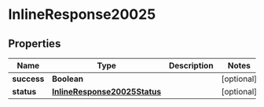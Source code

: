 # InlineResponse20025

## Properties
Name | Type | Description | Notes
------------ | ------------- | ------------- | -------------
**success** | **Boolean** |  |  [optional]
**status** | [**InlineResponse20025Status**](InlineResponse20025Status.md) |  |  [optional]
